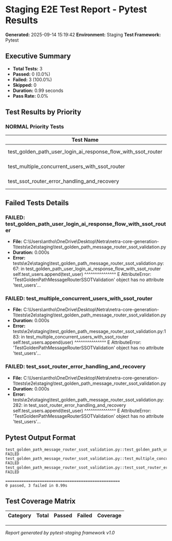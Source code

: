 # Staging E2E Test Report - Pytest Results

**Generated:** 2025-09-14 15:19:42
**Environment:** Staging
**Test Framework:** Pytest

## Executive Summary

- **Total Tests:** 3
- **Passed:** 0 (0.0%)
- **Failed:** 3 (100.0%)
- **Skipped:** 0
- **Duration:** 0.99 seconds
- **Pass Rate:** 0.0%

## Test Results by Priority

### NORMAL Priority Tests

| Test Name | Status | Duration | File |
|-----------|--------|----------|------|
| test_golden_path_user_login_ai_response_flow_with_ssot_router | FAIL failed | 0.000s | test_golden_path_message_router_ssot_validation.py |
| test_multiple_concurrent_users_with_ssot_router | FAIL failed | 0.000s | test_golden_path_message_router_ssot_validation.py |
| test_ssot_router_error_handling_and_recovery | FAIL failed | 0.000s | test_golden_path_message_router_ssot_validation.py |

## Failed Tests Details

### FAILED: test_golden_path_user_login_ai_response_flow_with_ssot_router
- **File:** C:\Users\antho\OneDrive\Desktop\Netra\netra-core-generation-1\tests\e2e\staging\test_golden_path_message_router_ssot_validation.py
- **Duration:** 0.000s
- **Error:** tests\e2e\staging\test_golden_path_message_router_ssot_validation.py:67: in test_golden_path_user_login_ai_response_flow_with_ssot_router
    self.test_users.append(test_user)
    ^^^^^^^^^^^^^^^
E   AttributeError: 'TestGoldenPathMessageRouterSSOTValidation' object has no attribute 'test_users'...

### FAILED: test_multiple_concurrent_users_with_ssot_router
- **File:** C:\Users\antho\OneDrive\Desktop\Netra\netra-core-generation-1\tests\e2e\staging\test_golden_path_message_router_ssot_validation.py
- **Duration:** 0.000s
- **Error:** tests\e2e\staging\test_golden_path_message_router_ssot_validation.py:183: in test_multiple_concurrent_users_with_ssot_router
    self.test_users.append(user)
    ^^^^^^^^^^^^^^^
E   AttributeError: 'TestGoldenPathMessageRouterSSOTValidation' object has no attribute 'test_users'...

### FAILED: test_ssot_router_error_handling_and_recovery
- **File:** C:\Users\antho\OneDrive\Desktop\Netra\netra-core-generation-1\tests\e2e\staging\test_golden_path_message_router_ssot_validation.py
- **Duration:** 0.000s
- **Error:** tests\e2e\staging\test_golden_path_message_router_ssot_validation.py:282: in test_ssot_router_error_handling_and_recovery
    self.test_users.append(test_user)
    ^^^^^^^^^^^^^^^
E   AttributeError: 'TestGoldenPathMessageRouterSSOTValidation' object has no attribute 'test_users'...

## Pytest Output Format

```
test_golden_path_message_router_ssot_validation.py::test_golden_path_user_login_ai_response_flow_with_ssot_router FAILED
test_golden_path_message_router_ssot_validation.py::test_multiple_concurrent_users_with_ssot_router FAILED
test_golden_path_message_router_ssot_validation.py::test_ssot_router_error_handling_and_recovery FAILED

==================================================
0 passed, 3 failed in 0.99s
```

## Test Coverage Matrix

| Category | Total | Passed | Failed | Coverage |
|----------|-------|--------|--------|----------|

---
*Report generated by pytest-staging framework v1.0*
